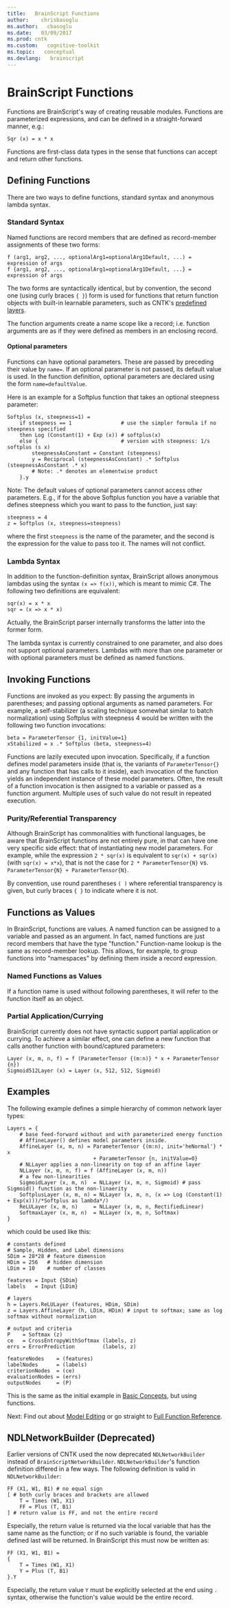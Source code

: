 ```yaml
---
title:   BrainScript Functions
author:    chrisbasoglu
ms.author:   cbasoglu
ms.date:   03/09/2017
ms.prod: cntk
ms.custom:   cognitive-toolkit
ms.topic:   conceptual
ms.devlang:   brainscript
---
```


# BrainScript Functions

Functions are BrainScript's way of creating reusable modules. Functions are parameterized expressions, and can be defined in a straight-forward manner, e.g.:

    Sqr (x) = x * x

Functions are first-class data types in the sense that functions can accept and return other functions. 

## Defining Functions
There are two ways to define functions, standard syntax and anonymous lambda syntax.

### Standard Syntax
Named functions are record members that are defined as record-member assignments of these
two forms:

    f (arg1, arg2, ..., optionalArg1=optionalArg1Default, ...) = expression of args
    f {arg1, arg2, ..., optionalArg1=optionalArg1Default, ...} = expression of args

The two forms are syntactically identical,
but by convention, the second one (using curly braces `{ }`) form is used for functions
that return function objects with built-in learnable parameters,
such as CNTK's [predefined layers](./BrainScript-Layers-Reference.md).

The function arguments create a name scope like a record; i.e. function arguments are as if they were defined as members in an enclosing record.

#### Optional parameters
Functions can have optional parameters. These are passed by preceding their value by `name=`. If an optional parameter is not passed, its default value is used. In the function definition, optional parameters are declared using the form `name=defaultValue`.

Here is an example for a Softplus function that takes an optional steepness parameter:

    Softplus (x, steepness=1) =
        if steepness == 1                # use the simpler formula if no steepness specified
        then Log (Constant(1) + Exp (x)) # softplus(x)
        else {                           # version with steepness: 1/s softplus (s x)
            steepnessAsConstant = Constant (steepness)
            y = Reciprocal (steepnessAsConstant) .* Softplus (steepnessAsConstant .* x)
            # Note: .* denotes an elementwise product
        }.y

Note: The default values of optional parameters cannot access other parameters.
E.g., if for the above Softplus function you have a variable that defines steepness
which you want to pass to the function, just say:

    steepness = 4
    z = Softplus (x, steepness=steepness)

where the first `steepness` is the name of the parameter, and the second
is the expression for the value to pass too it.
The names will not conflict.

### Lambda Syntax
In addition to the function-definition syntax, BrainScript allows anonymous lambdas using the syntax `(x => f(x))`, which is meant to mimic C#. The following two definitions are equivalent:

    sqr(x) = x * x
    sqr = (x => x * x) 

Actually, the BrainScript parser internally transforms the latter into the former form.

The lambda syntax is currently constrained to one parameter, and also does not support optional parameters. Lambdas with more than one parameter or with optional parameters must be defined as named functions.

## Invoking Functions
Functions are invoked as you expect: By passing the arguments in parentheses; and passing optional arguments as named parameters. For example, a self-stabilizer (a scaling technique somewhat similar to batch normalization) using Softplus with steepness 4 would be written with the following two function invocations:

    beta = ParameterTensor {1, initValue=1}
    xStabilized = x .* Softplus (beta, steepness=4)

Functions are lazily executed upon invocation. Specifically, if a function defines model parameters inside (that is, the variants of `ParameterTensor{}` and any function that has calls to it inside), each invocation of the function yields an independent instance of these model parameters. Often, the result of a function invocation is then assigned to a variable or passed as a function argument. Multiple uses of such value do not result in repeated execution.

### Purity/Referential Transparency
Although BrainScript has commonalities with functional languages, be aware that BrainScript functions are not entirely pure, in that can have one very specific side effect: that of instantiating new model parameters. For example, while the expression `2 * sqr(x)` is equivalent to `sqr(x) + sqr(x)` (with `sqr(x) = x*x`), that is not the case for `2 * ParameterTensor{N}` vs. `ParameterTensor{N} + ParameterTensor{N}`.

By convention, use round parentheses `( )` where referential transparency is given,
but curly braces `{ }` to indicate where it is not.

## Functions as Values
In BrainScript, functions are values. A named function can be assigned to a variable and passed as an argument. In fact, named functions are just record members that have the type "function." Function-name lookup is the same as record-member lookup. This allows, for example, to group functions into "namespaces" by defining them inside a record expression.

### Named Functions as Values
If a function name is used without following parentheses, it will refer to the function itself as an object.

### Partial Application/Currying
BrainScript currently does not have syntactic support partial application or currying. To achieve a similar effect, one can define a new function that calls another function with bound/captured parameters:

    Layer (x, m, n, f) = f (ParameterTensor {(m:n)} * x + ParameterTensor {n})
    Sigmoid512Layer (x) = Layer (x, 512, 512, Sigmoid)

## Examples
The following example defines a simple hierarchy of common network layer types: 

    Layers = {
        # base feed-forward without and with parameterized energy function
        # AffineLayer() defines model parameters inside.
        AffineLayer (x, m, n) = ParameterTensor {(m:n), init='heNormal'} * x
                                + ParameterTensor {n, initValue=0}
        # NLLayer applies a non-linearity on top of an affine layer
        NLLayer (x, m, n, f) = f (AffineLayer (x, m, n))
        # a few non-linearities
        SigmoidLayer (x, m, n)  = NLLayer (x, m, n, Sigmoid) # pass Sigmoid() function as the non-linaerity
        SoftplusLayer (x, m, n) = NLLayer (x, m, n, (x => Log (Constant(1) + Exp(x)))/*Softplus as lambda*/)
        ReLULayer (x, m, n)     = NLLayer (x, m, n, RectifiedLinear)
        SoftmaxLayer (x, m, n)  = NLLayer (x, m, n, Softmax)
    }

which could be used like this:

    # constants defined
    # Sample, Hidden, and Label dimensions
    SDim = 28*28 # feature dimension
    HDim = 256   # hidden dimension
    LDim = 10    # number of classes

    features = Input {SDim}
    labels   = Input {LDim}

    # layers
    h = Layers.ReLULayer (features, HDim, SDim)
    z = Layers.AffineLayer (h, LDim, HDim) # input to softmax; same as log softmax without normalization  

    # output and criteria
    P    = Softmax (z)
    ce   = CrossEntropyWithSoftmax (labels, z)
    errs = ErrorPrediction         (labels, z)

    featureNodes    = (features)
    labelNodes      = (labels)
    criterionNodes  = (ce)
    evaluationNodes = (errs)
    outputNodes     = (P)

This is the same as the initial example in [Basic Concepts](./BrainScript-Basic-Concepts.md), but using functions.

Next: Find out about [Model Editing](./BrainScript-Model-Editing.md) or go straight to [Full Function Reference](./BrainScript-Full-Function-Reference.md).

## NDLNetworkBuilder (Deprecated)
Earlier versions of CNTK used the now deprecated `NDLNetworkBuilder` instead of `BrainScriptNetworkBuilder`. `NDLNetworkBuilder`'s function definition differed in a few ways. The following definition is valid in `NDLNetworkBuilder`:

    FF (X1, W1, B1) # no equal sign
    [ # both curly braces and brackets are allowed
        T = Times (W1, X1)
        FF = Plus (T, B1)
    ] # return value is FF, and not the entire record

Especially, the return value is returned via the local variable that has the same name as the function; or if no such variable is found, the variable defined last will be returned. In BrainScript this must now be written as: 

    FF (X1, W1, B1) =
    {
        T = Times (W1, X1)
        Y = Plus (T, B1)
    }.Y

Especially, the return value `Y` must be explicitly selected at the end using `.` syntax, otherwise the function's value would be the entire record. 
